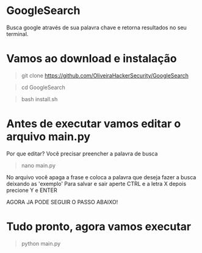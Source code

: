 # GoogleSearch
Busca google através de sua palavra chave e retorna resultados no seu terminal.

# Vamos ao download e instalação

>git clone https://github.com/OliveiraHackerSecurity/GoogleSearch

>cd GoogleSearch

>bash install.sh

# Antes de executar vamos editar o arquivo main.py
Por que editar? Você precisar preencher a palavra de busca

>nano main.py

No arquivo você apaga a frase e coloca a palavra que deseja fazer a busca deixando as 'exemplo'
Para salvar e sair aperte CTRL e a letra X depois precione Y e ENTER

AGORA JA PODE SEGUIR O PASSO ABAIXO!

# Tudo pronto, agora vamos executar

>python main.py
